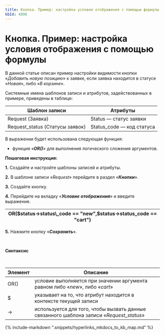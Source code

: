 ```yaml
---
title: Кнопка. Пример: настройка условия отображения с помощью формулы
kbId: 4896
---
```


# Кнопка. Пример: настройка условия отображения с помощью формулы

В данной статье описан пример настройки видимости кнопки «*Добавить новую позицию*» к заявке, если заявка находится в статусе «*Новая*», либо «*В* *корзине*».

Системные имена шаблонов записи и атрибутов, задействованных в примере, приведены в таблице:

| Шаблон записи | Атрибуты |
| --- | --- |
| Request (Заявка) | Stаtus — статус заявки |
| Request\_status (Статусы заявок) | Status\_code — код статуса |

В выражении будет использована следующая функция:

- функция «***OR()***» для выполнения логического сложения аргументов.


**Пошаговая инструкция:**

**1.** Создайте и настройте шаблоны записей и атрибуты.

**2.** В шаблоне записи «*Request*» перейдите в раздел «***Кнопки***».

**3.** Создайте кнопку.

**4.** Перейдите на вкладку «***Условие отображения***» и введите выражение.

| OR($status->status\_code == "new",$status->status\_code == "cart") |
| --- |

**5.** Нажмите кнопку «***Сохранить***».

 

**Синтаксис**

 

| Элемент | Описание |
| --- | --- |
| OR() | условие выполняется при значении аргумента равном либо «*new*», либо «*cart*» |
| $ | указывает на то, что атрибут находится в контексте текущей записи |
| -> | используется для того, чтобы вызвать данные связанного шаблона записи «*Request\_status*» |

{% include-markdown ".snippets/hyperlinks_mkdocs_to_kb_map.md" %}
